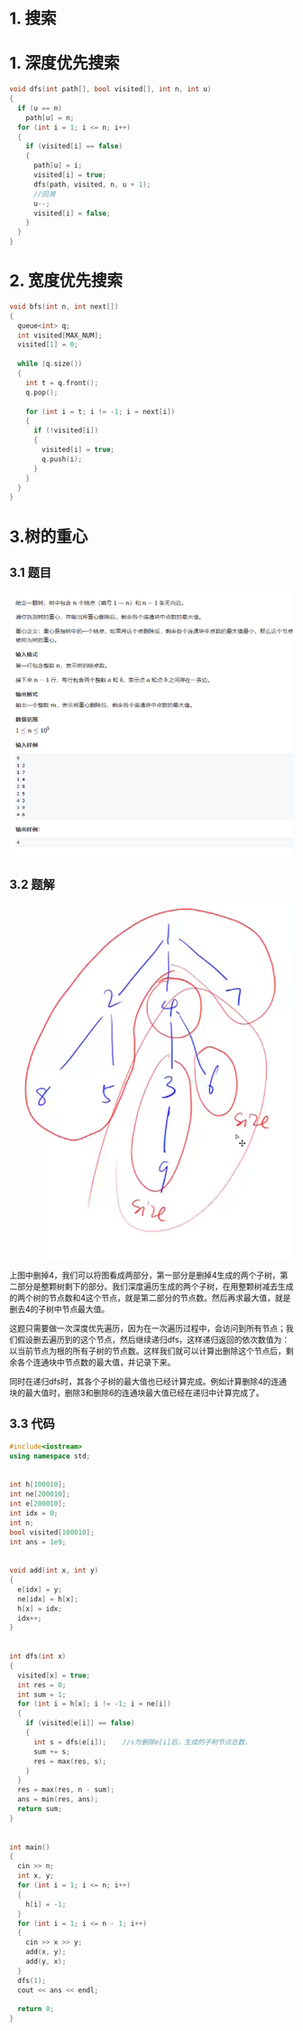 # 1. 搜索

# 1. 深度优先搜索

```c++
void dfs(int path[], bool visited[], int n, int u)
{
  if (u == n)
    path[u] = n;
  for (int i = 1; i <= n; i++)
  {
    if (visited[i] == false)
    {
      path[u] = i;
      visited[i] = true;
      dfs(path, visited, n, u + 1);
      //回溯
      u--;
      visited[i] = false;
    }
  }
}
```

# 2. 宽度优先搜索

```c++
void bfs(int n, int next[])
{
  queue<int> q;
  int visited[MAX_NUM];
  visited[1] = 0;

  while (q.size())
  {
    int t = q.front();
    q.pop();

    for (int i = t; i != -1; i = next[i])
    {
      if (!visited[i])
      {
        visited[i] = true;
        q.push(i);
      }
    }
  }
}
```

# 3.树的重心

## 3.1 题目

![](image/image_-ewmppjZZf.png)

## 3.2 题解

![](image/image_D1wLLP_a68.png)

上图中删掉4，我们可以将图看成两部分，第一部分是删掉4生成的两个子树，第二部分是整颗树剩下的部分。我们深度遍历生成的两个子树，在用整颗树减去生成的两个树的节点数和4这个节点，就是第二部分的节点数。然后再求最大值，就是删去4的子树中节点最大值。

这题只需要做一次深度优先遍历，因为在一次遍历过程中，会访问到所有节点；我们假设删去遍历到的这个节点，然后继续递归dfs，这样递归返回的依次数值为：以当前节点为根的所有子树的节点数。这样我们就可以计算出删除这个节点后，剩余各个连通块中节点数的最大值，并记录下来。

同时在递归dfs时，其各个子树的最大值也已经计算完成。例如计算删除4的连通块的最大值时，删除3和删除6的连通块最大值已经在递归中计算完成了。

## 3.3 代码

```c++
#include<iostream>
using namespace std;


int h[100010];
int ne[200010];
int e[200010];
int idx = 0;
int n;
bool visited[100010];
int ans = 1e9;


void add(int x, int y)
{
  e[idx] = y;
  ne[idx] = h[x];
  h[x] = idx;
  idx++;
}


int dfs(int x)
{
  visited[x] = true;
  int res = 0;
  int sum = 1;
  for (int i = h[x]; i != -1; i = ne[i])
  {
    if (visited[e[i]] == false)
    {
      int s = dfs(e[i]);    //s为删除e[i]后，生成的子树节点总数。
      sum += s;
      res = max(res, s);
    }
  }
  res = max(res, n - sum);
  ans = min(res, ans);
  return sum;
}


int main()
{
  cin >> n;
  int x, y;
  for (int i = 1; i <= n; i++)
  {
    h[i] = -1;
  }
  for (int i = 1; i <= n - 1; i++)
  {
    cin >> x >> y;
    add(x, y);
    add(y, x);
  }
  dfs(1);
  cout << ans << endl;

  return 0;
}
```

